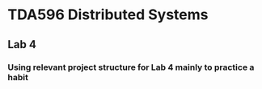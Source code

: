 # TDA596 Distributed Systems
## Lab 4
### Using relevant project structure for Lab 4 mainly to practice a habit